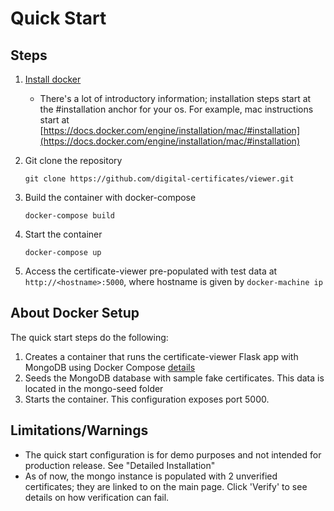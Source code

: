 Quick Start
===========

Steps
-----

1. [Install docker](https://docs.docker.com/engine/installation)
    - There's a lot of introductory information; installation steps start at the #installation anchor for your os. For
example, mac instructions start at [https://docs.docker.com/engine/installation/mac/#installation](https://docs.docker.com/engine/installation/mac/#installation)

2. Git clone the repository

    `git clone https://github.com/digital-certificates/viewer.git`

3. Build the container with docker-compose

    `docker-compose build`

4. Start the container

    `docker-compose up`

5. Access the certificate-viewer pre-populated with test data at `http://<hostname>:5000`, where hostname is given by
    `docker-machine ip`


About Docker Setup
------------------
The quick start steps do the following:

1. Creates a container that runs the certificate-viewer Flask app with MongoDB using Docker Compose [details](http://containertutorials.com/docker-compose/flask-mongo-compose.html)
2. Seeds the MongoDB database with sample fake certificates. This data is located in the mongo-seed folder
3. Starts the container. This configuration exposes port 5000.


Limitations/Warnings
--------------------
- The quick start configuration is for demo purposes and not intended for production release. See "Detailed Installation"
- As of now, the mongo instance is populated with 2 unverified certificates; they are linked to on the main page. Click
'Verify' to see details on how verification can fail.
